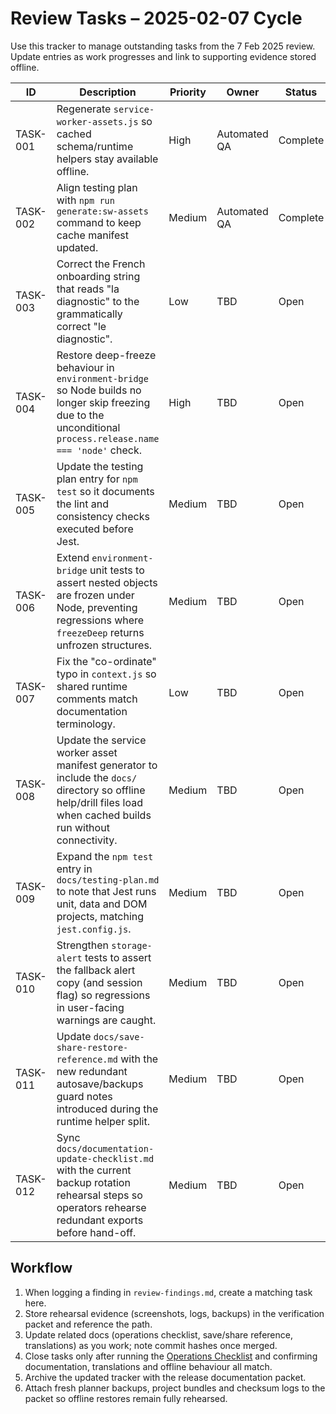 # Review Tasks – 2025-02-07 Cycle

Use this tracker to manage outstanding tasks from the 7 Feb 2025 review. Update
entries as work progresses and link to supporting evidence stored offline.

| ID | Description | Priority | Owner | Status | Evidence reference |
| --- | --- | --- | --- | --- | --- |
| TASK-001 | Regenerate `service-worker-assets.js` so cached schema/runtime helpers stay available offline. | High | Automated QA | Complete | service-worker-assets.js; `npm run test:jest -- service-worker` log |
| TASK-002 | Align testing plan with `npm run generate:sw-assets` command to keep cache manifest updated. | Medium | Automated QA | Complete | docs/testing-plan.md |
| TASK-003 | Correct the French onboarding string that reads "la diagnostic" to the grammatically correct "le diagnostic". | Low | TBD | Open | `src/scripts/translations.js` L8638-L8646 |
| TASK-004 | Restore deep-freeze behaviour in `environment-bridge` so Node builds no longer skip freezing due to the unconditional `process.release.name === 'node'` check. | High | TBD | Open | `src/scripts/modules/environment-bridge.js` L136-L169 |
| TASK-005 | Update the testing plan entry for `npm test` so it documents the lint and consistency checks executed before Jest. | Medium | TBD | Open | docs/testing-plan.md L8-L14; package.json L8-L15 |
| TASK-006 | Extend `environment-bridge` unit tests to assert nested objects are frozen under Node, preventing regressions where `freezeDeep` returns unfrozen structures. | Medium | TBD | Open | tests/unit/environmentBridge.test.js |
| TASK-007 | Fix the "co-ordinate" typo in `context.js` so shared runtime comments match documentation terminology. | Low | TBD | Open | `src/scripts/modules/context.js` L2-L9 |
| TASK-008 | Update the service worker asset manifest generator to include the `docs/` directory so offline help/drill files load when cached builds run without connectivity. | Medium | TBD | Open | `tools/serviceWorkerAssetManifest.js` L22-L41 |
| TASK-009 | Expand the `npm test` entry in `docs/testing-plan.md` to note that Jest runs unit, data and DOM projects, matching `jest.config.js`. | Medium | TBD | Open | `docs/testing-plan.md` L8-L12; `jest.config.js` L12-L21 |
| TASK-010 | Strengthen `storage-alert` tests to assert the fallback alert copy (and session flag) so regressions in user-facing warnings are caught. | Medium | TBD | Open | `tests/unit/storage-alert.test.js` L152-L176; `src/scripts/storage.js` L6648-L6671 |
| TASK-011 | Update `docs/save-share-restore-reference.md` with the new redundant autosave/backups guard notes introduced during the runtime helper split. | Medium | TBD | Open | `docs/save-share-restore-reference.md` L18-L47 |
| TASK-012 | Sync `docs/documentation-update-checklist.md` with the current backup rotation rehearsal steps so operators rehearse redundant exports before hand-off. | Medium | TBD | Open | `docs/documentation-update-checklist.md` L9-L42; `docs/backup-rotation-guide.md` L12-L48 |

## Workflow

1. When logging a finding in `review-findings.md`, create a matching task here.
2. Store rehearsal evidence (screenshots, logs, backups) in the verification
   packet and reference the path.
3. Update related docs (operations checklist, save/share reference, translations)
   as you work; note commit hashes once merged.
4. Close tasks only after running the [Operations Checklist](operations-checklist.md)
   and confirming documentation, translations and offline behaviour all match.
5. Archive the updated tracker with the release documentation packet.
6. Attach fresh planner backups, project bundles and checksum logs to the packet so offline restores remain fully rehearsed.
